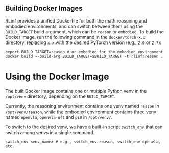 ## Building Docker Images

RLinf provides a unified Dockerfile for both the math reasoning and embodied environments, and can switch between them using the `BUILD_TARGET` build argument, which can be `reason` or `embodied`.
To build the Docker image, run the following command in the `docker/torch-x.x` directory, replacing `x.x` with the desired PyTorch version (e.g., `2.6` or `2.7`):

```shell
export BUILD_TARGET=reason # or embodied for the embodied environment
docker build --build-arg BUILD_TARGET=$BUILD_TARGET -t rlinf:reason .
```

# Using the Docker Image

The built Docker image contains one or multiple Python venv in the `/opt/venv` directory, depending on the `BUILD_TARGET`.

Currently, the reasoning environment contains one venv named `reason` in `/opt/venv/reason`, while the embodied environment contains three venv named `openvla`, `openvla-oft` and `pi0` in `/opt/venv/`.

To switch to the desired venv, we have a built-in script `switch_env` that can switch among venvs in a single command.

```shell
switch_env <env_name> # e.g., switch_env reason, switch_env openvla, etc.
```